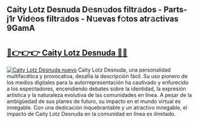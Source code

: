 ## Caity Lotz Desnuda D𝚎sn𝚞dos filtr𝚊dos - Parts-j1r Vid𝚎os filtr𝚊dos - N𝚞evas f𝚘tos atr𝚊ctivas 9GamA

# <h2><a href="http://mbcr3uq.tromn.icu/?c=Caity+Lotz+Desnuda">🔗👉👉👉 Caity Lotz Desnuda 🔗🔗</a></h2>

[![Caity Lotz Desnuda nuevo](https://i.imgur.com/pEAQMta.gif)](http://mbcr3uq.tromn.icu/?c=Caity+Lotz+Desnuda)
Caity Lotz Desnuda, una personalidad multifacética y provocativa, desafía la descripción fácil. Su uso pionero de los medios digitales para la autorrepresentación ha cautivado y enfurecido a los espectadores, encendiendo debates sobre la identidad, la expresión artística y la naturaleza evolutiva de las comunidades en línea. A pesar de la ambigüedad de sus planes de futuro, su impacto en el mundo virtual es innegable. Con una dedicación inquebrantable y un atractivo innegable, el impacto de Caity Lotz Desnuda en la comunidad en línea es ilimitado.
